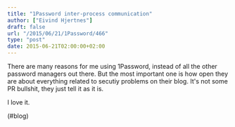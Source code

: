 ```yaml
---
title: "1Password inter-process communication"
author: ["Eivind Hjertnes"]
draft: false
url: "/2015/06/21/1Password/466"
type: "post"
date: 2015-06-21T02:00:00+02:00
---
```


There are many reasons for me using 1Password, instead of all the other
password managers out there. But the most important one is how open they
are about everything related to secutiy problems on their blog. It's not
some PR bullshit, they just tell it as it is.

I love it.

(#blog)

